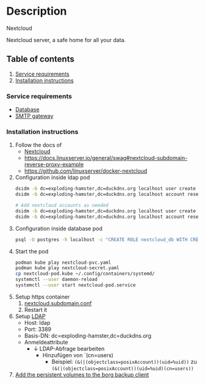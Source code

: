 # Description

Nextcloud

Nextcloud server, a safe home for all your data.

## Table of contents

1. [Service requirements](#service-requirements)
2. [Installation instructions](#installation-instructions)

### Service requirements

- [Database](../database/README.md)
- [SMTP gateway](../notification/README.md)

### Installation instructions

1. Follow the docs of
    - [Nextcloud](https://nextcloud.com/support/)
    - https://docs.linuxserver.io/general/swag#nextcloud-subdomain-reverse-proxy-example
    - https://github.com/linuxserver/docker-nextcloud
2. Configuration inside ldap pod
   ```bash
   dsidm -b dc=exploding-hamster,dc=duckdns.org localhost user create --uid nextcloud_db --cn databases --displayName "Nextcloud Database" --uidNumber 1001 --gidNumber 1001 --homeDirectory /home/nextcloud_db
   dsidm -b dc=exploding-hamster,dc=duckdns.org localhost account reset_password uid=nextcloud_db,ou=people,dc=exploding-hamster,dc=duckdns.org
   
   # Add nextcloud accounts as needed
   dsidm -b dc=exploding-hamster,dc=duckdns.org localhost user create --uid username --cn users --displayName "Max Mustermann" --uidNumber 1002 --gidNumber 1002 --homeDirectory /home/username
   dsidm -b dc=exploding-hamster,dc=duckdns.org localhost account reset_password uid=username,ou=people,dc=exploding-hamster,dc=duckdns.org
   ```
3. Configuration inside database pod
   ```bash
   psql -U postgres -h localhost -c "CREATE ROLE nextcloud_db WITH CREATEDB LOGIN;"
   ```
4. Start the pod
   ```bash
   podman kube play nextcloud-pvc.yaml
   podman kube play nextcloud-secret.yaml
   cp nextcloud-pod.kube ~/.config/containers/systemd/
   systemctl --user daemon-reload
   systemctl --user start nextcloud-pod.service
   ```
5. Setup https container
    1. [nextcloud.subdomain.conf](../dynds-https-ip/dyndns-https-ip-pod.yaml)
    2. Restart it
6. Setup [LDAP](https://docs.nextcloud.com/server/latest/admin_manual/configuration_user/user_auth_ldap.html)
    - Host: ldap
    - Port: 3389
    - Basis-DN: dc=exploding-hamster,dc=duckdns.org
    - Anmeldeattribute
        - ↓ LDAP-Abfrage bearbeiten
            - Hinzufügen von `(cn=users)
                - Beispiel:
                  `(&(|(objectclass=posixAccount))(uid=%uid))`
                  zu
                  `(&(|(objectclass=posixAccount))(uid=%uid)(cn=users))`
7. [Add the persistent volumes to the borg backup client](../../../container/services/borg-backup/client/README.md)
